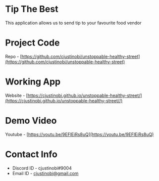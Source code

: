 # Tip The Best

This application allows us to send tip to your favourite food vendor


# Project Code

Repo - [https://github.com/cjustinobi/unstoppable-healthy-street](https://github.com/cjustinobi/unstoppable-healthy-street)

# Working App

Website - [https://cjustinobi.github.io/unstoppable-healthy-street/](https://cjustinobi.github.io/unstoppable-healthy-street//)

# Demo Video

Youtube - [https://youtu.be/9EFlEiRs8uQ](https://youtu.be/9EFlEiRs8uQ)


# Contact Info

- Discord ID - cjustinobi#9004
- Email ID - [cjustinobi@gmail.com](mailto:cjustinobi@gmail.com)
